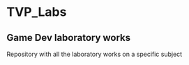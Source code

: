 # TVP_Labs
## Game Dev laboratory works
Repository with all the laboratory works on a specific subject
